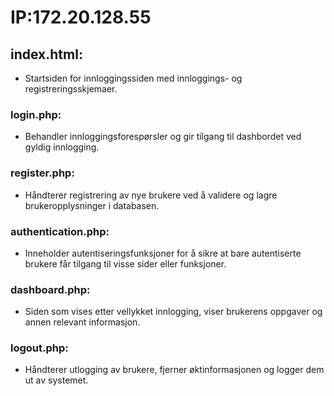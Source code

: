# IP:172.20.128.55
## index.html:
* Startsiden for innloggingssiden med innloggings- og registreringsskjemaer.

### login.php:
* Behandler innloggingsforespørsler og gir tilgang til dashbordet ved gyldig innlogging.

### register.php:
* Håndterer registrering av nye brukere ved å validere og lagre brukeropplysninger i databasen.

### authentication.php:
* Inneholder autentiseringsfunksjoner for å sikre at bare autentiserte brukere får tilgang til visse sider eller funksjoner.

### dashboard.php:
* Siden som vises etter vellykket innlogging, viser brukerens oppgaver og annen relevant informasjon.

### logout.php:
* Håndterer utlogging av brukere, fjerner øktinformasjonen og logger dem ut av systemet.
